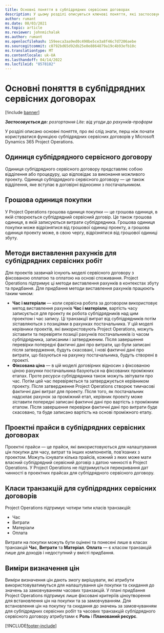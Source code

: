 ```yaml
---
title: Основні поняття в субпідрядних сервісних договорах
description: У цьому розділі описуються ключові поняття, які застосовуються до субпідрядних сервісних договорів у Microsoft Dynamics 365 Project Operations.
author: rumant
ms.date: 08/03/2021
ms.topic: article
ms.reviewer: johnmichalak
ms.author: rumant
ms.openlocfilehash: 159eeca3aa9ed0c490be5ce3a8f46c7d7206aebe
ms.sourcegitcommit: c0792bd65d92db25e0e8864879a19c4b93efb10c
ms.translationtype: MT
ms.contentlocale: uk-UA
ms.lasthandoff: 04/14/2022
ms.locfileid: "8578182"
---
```

# <a name="key-concepts-in-subcontracting"></a>Основні поняття в субпідрядних сервісних договорах

[!include [banner](../../includes/dataverse-preview.md)]

_**Застосовується до:** розгортання Lite: від угоди до рахунків-проформ_

У розділі описано основні поняття, про які слід знати, перш ніж почати користуватися функцією субпідрядних сервісних договорів у Microsoft Dynamics 365 Project Operations.

## <a name="contracting-unit-on-the-subcontract"></a>Одиниця субпідрядного сервісного договору

Одиниця субпідрядного сервісного договору представляє собою відділення або процедуру, що відповідає за виконання можливого проекту. Одиниця субпідрядного сервісного договору — це також відділення, яке вступає в договірні відносини з постачальником.

## <a name="purchase-currency"></a>Грошова одиниця покупки

У Project Operations грошова одиниця покупки — це грошова одиниця, в якій створюється субпідрядний сервісний договір. Це також грошова одиниця, в якій записуються витрати субпідрядника. Грошова одиниця покупки може відрізнятися від грошової одиниці проекту, а грошова одиниця проекту може, в свою чергу, відрізнятися від грошової одиниці збуту.

## <a name="billing-methods-on-subcontract-lines"></a>Методи виставлення рахунків для субпідрядних сервісних робіт

Для проектів зазвичай існують моделі сервісного договору з фіксованою оплатою та оплатою на основі споживання. Project Operations підтримує ці методи виставлення рахунків в контекстах збуту та придбання. Для придбання методи виставлення рахунків працюють таким чином:

- **Час і матеріали** — коли сервісна робота за договором використовує метод виставлення рахунків **Час і матеріали**, вартість часу записується для проекту як робота субпідрядників над цим проектом і час запису. Ці транзакції витрат від субпідрядників потім зіставляються з позиціями в рахунках постачальника. У цій моделі керівники проектів, які використовують Project Operations, можуть зіставити та перевіряти позиції рахунків постачальників із часом субпідрядника, записаним і затвердженим. Після завершення перевірки попередні фактичні дані про витрати, що були записані після затвердження, будуть скасовані, і нові фактичні дані про витрати, що базуються на рахунку постачальника, будуть створені в проекті.
- **Фіксована ціна** — в цій моделі договірних відносин з фіксованою ціною рахунки постачальника базуються на фіксованих проміжних етапах. Проте ресурси субпідрядника також можуть звітувати про час. Потім цей час перевіряється та затверджується керівником проекту. Після затвердження Project Operations створює тимчасові фактичні дані витрат для проекту. Після того, як постачальник надсилає рахунок за проміжний етап, керівник проекту може зіставити попередні записані фактичні дані про вартість з проміжним етапом. Після завершення перевірки фактичні дані про витрати буде скасовано, та буде записано вартість на основі проміжного етапу.

## <a name="project-price-lists-on-subcontracts"></a>Проектні прайси в субпідрядних сервісних договорах

Проектні прайси — це прайси, які використовуються для налаштування цін покупки для часу, витрат та інших компонентів, пов’язаних з проектом. Можуть існувати кілька прайсів, кожний з яких може мати власний субпідрядний сервісний договір з датою чинності в Project Operations. У Project Operations не підтримується перекривання дат чинності в проектних прайсах для субпідрядного сервісного договору.

## <a name="transaction-classes-on-subcontracts"></a>Класи транзакцій для субпідрядних сервісних договорів

Project Operations підтримує чотири типи класів транзакцій:

- Час
- Витрати
- Матеріали
- Оплата

Витрати на покупки можуть бути оцінені та понесені лише в класах транзакцій **Час**, **Витрати** та **Матеріал**. **Оплата** — є класом транзакцій лише для доходів і недоступний у вмісті придбання.

## <a name="purchase-pricing-dimensions"></a>Виміри визначення цін

Виміри визначення цін дають змогу вирішувати, які атрибути використовуватимуться для налаштування цін покупки та скидання до значень за замовчуванням часових транзакцій. У плані придбання Project Operations підтримує лише фіксовані критеріїв ціноутворення для встановлення цін на покупки та за замовчуванням. Для встановлення цін на покупку та скидання до значень за замовчуванням для субпідрядних сервісних робіт та часових транзакцій субпідрядного сервісного договору атрибутами є **Роль** і **Планований ресурс**.

[!INCLUDE[footer-include](../../includes/footer-banner.md)]
